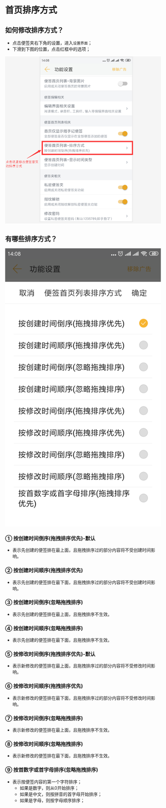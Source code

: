 # 首页排序方式





## 如何修改排序方式？

- 点击便签夹右下角的设置，进入`设置界面`；
- 下滑到下图的位置，点击红框中的选项；

![首页排序方式](img/首页排序方式.png)



## 有哪些排序方式？



![排序方式对话框](img\排序方式对话框.png)



### ① 按创建时间倒序(拖拽排序优先)-默认

- 表示先创建的便签排在最上面，且拖拽排序过的部分内容将不受创建时间影响。



### ② 按创建时间顺序(拖拽排序优先)

- 表示先创建的便签排在最下面，且拖拽排序过的部分内容将不受创建时间影响。



### ③ 按创建时间倒序(忽略拖拽排序)

- 表示先创建的便签排在最上面，且拖拽排序不生效。



### ④ 按创建时间顺序(忽略拖拽排序)

- 表示先创建的便签排在最下面，且拖拽排序不生效。



### ⑤ 按修改时间倒序(拖拽排序优先)-默认

- 表示新修改的便签排在最上面，且拖拽排序过的部分内容将不受修改时间影响。



### ⑥ 按修改时间顺序(拖拽排序优先)

- 表示新修改的便签排在最下面，且拖拽排序过的部分内容将不受修改时间影响。



### ⑦ 按修改时间倒序(忽略拖拽排序)

- 表示新修改的便签排在最上面，且拖拽排序不生效。



### ⑧ 按修改时间顺序(忽略拖拽排序)

- 表示新修改的便签排在最下面，且拖拽排序不生效。



### ⑨ 按首数字或首字母排序(忽略拖拽排序)

- 表示按便签内容的第一个字符排序；
  - 如果是数字，则从0开始排序；
  - 如果是中文，则按拼音的首字母开始排序；
  - 如果是字母，则按字母顺序排序；





